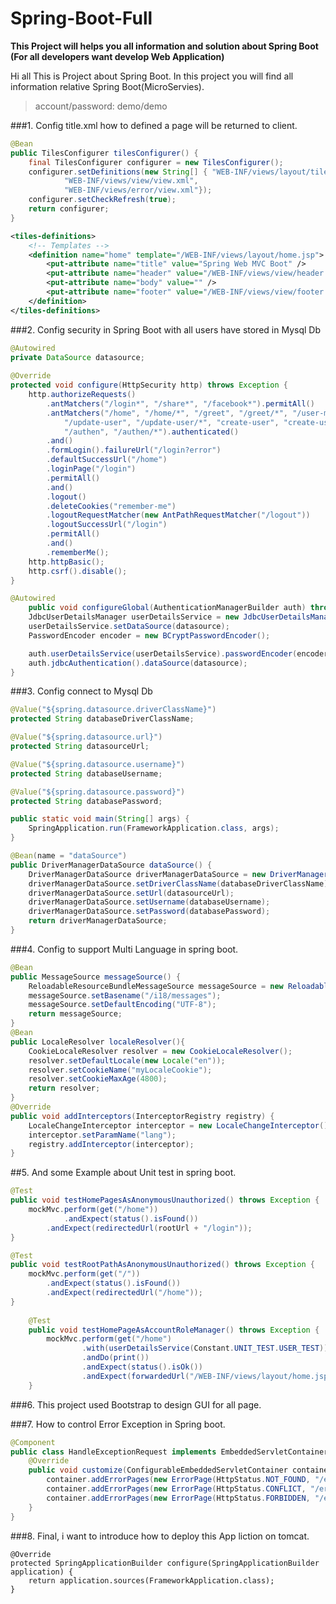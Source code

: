 <!-- START doctoc generated TOC please keep comment here to allow auto update -->
<!-- DON'T EDIT THIS SECTION, INSTEAD RE-RUN doctoc TO UPDATE -->

# Spring-Boot-Full
**This Project will helps you all information and solution about Spring Boot (For all developers want develop Web Application)**

Hi all 
This is Project about Spring Boot. In this project you will find all information relative Spring Boot(MicroServies).

>account/password: demo/demo

###1. Config title.xml how to defined a page will be returned to client.
```java
@Bean
public TilesConfigurer tilesConfigurer() {
    final TilesConfigurer configurer = new TilesConfigurer();
    configurer.setDefinitions(new String[] { "WEB-INF/views/layout/tiles.xml", 
            "WEB-INF/views/view/view.xml",
            "WEB-INF/views/error/view.xml"});
    configurer.setCheckRefresh(true);
    return configurer;
}
```
```xml 
<tiles-definitions>
    <!-- Templates -->
    <definition name="home" template="/WEB-INF/views/layout/home.jsp">
        <put-attribute name="title" value="Spring Web MVC Boot" />
        <put-attribute name="header" value="/WEB-INF/views/view/header.jsp" />
        <put-attribute name="body" value="" />
        <put-attribute name="footer" value="/WEB-INF/views/view/footer.jsp" />
    </definition>
</tiles-definitions>
```
###2. Config security in Spring Boot with all users have stored in Mysql Db
```java
@Autowired
private DataSource datasource;
	
@Override
protected void configure(HttpSecurity http) throws Exception {
    http.authorizeRequests()
        .antMatchers("/login*", "/share*", "/facebook*").permitAll()
        .antMatchers("/home", "/home/*", "/greet", "/greet/*", "/user-manager", "/user-manager/*",
            "/update-user", "/update-user/*", "create-user", "create-user/*",
            "/authen", "/authen/*").authenticated()
        .and()
        .formLogin().failureUrl("/login?error")
        .defaultSuccessUrl("/home")
        .loginPage("/login")
        .permitAll()
        .and()
        .logout()
        .deleteCookies("remember-me")
        .logoutRequestMatcher(new AntPathRequestMatcher("/logout"))
        .logoutSuccessUrl("/login")
        .permitAll()
        .and()
        .rememberMe();
    http.httpBasic();
    http.csrf().disable();
}

@Autowired
    public void configureGlobal(AuthenticationManagerBuilder auth) throws Exception {
    JdbcUserDetailsManager userDetailsService = new JdbcUserDetailsManager();
    userDetailsService.setDataSource(datasource);
    PasswordEncoder encoder = new BCryptPasswordEncoder();

    auth.userDetailsService(userDetailsService).passwordEncoder(encoder);
    auth.jdbcAuthentication().dataSource(datasource);
}
```
###3. Config connect to Mysql Db
```java
@Value("${spring.datasource.driverClassName}")
protected String databaseDriverClassName;

@Value("${spring.datasource.url}")
protected String datasourceUrl;

@Value("${spring.datasource.username}")
protected String databaseUsername;

@Value("${spring.datasource.password}")
protected String databasePassword;

public static void main(String[] args) {
    SpringApplication.run(FrameworkApplication.class, args);
}

@Bean(name = "dataSource")
public DriverManagerDataSource dataSource() {
    DriverManagerDataSource driverManagerDataSource = new DriverManagerDataSource();
    driverManagerDataSource.setDriverClassName(databaseDriverClassName);
    driverManagerDataSource.setUrl(datasourceUrl);
    driverManagerDataSource.setUsername(databaseUsername);
    driverManagerDataSource.setPassword(databasePassword);
    return driverManagerDataSource;
}
```
###4. Config to support Multi Language in spring boot.
```java
@Bean
public MessageSource messageSource() {
    ReloadableResourceBundleMessageSource messageSource = new ReloadableResourceBundleMessageSource();
    messageSource.setBasename("/i18/messages");
    messageSource.setDefaultEncoding("UTF-8");
    return messageSource;
}
@Bean
public LocaleResolver localeResolver(){
    CookieLocaleResolver resolver = new CookieLocaleResolver();
    resolver.setDefaultLocale(new Locale("en"));
    resolver.setCookieName("myLocaleCookie");
    resolver.setCookieMaxAge(4800);
    return resolver;
}
@Override
public void addInterceptors(InterceptorRegistry registry) {
    LocaleChangeInterceptor interceptor = new LocaleChangeInterceptor();
    interceptor.setParamName("lang");
    registry.addInterceptor(interceptor);
}
```
##5. And some Example about Unit test in spring boot.
```java
@Test
public void testHomePagesAsAnonymousUnauthorized() throws Exception {
    mockMvc.perform(get("/home"))
            .andExpect(status().isFound())
	    .andExpect(redirectedUrl(rootUrl + "/login"));
}

@Test
public void testRootPathAsAnonymousUnauthorized() throws Exception {
    mockMvc.perform(get("/"))
	    .andExpect(status().isFound())
	    .andExpect(redirectedUrl("/home"));
}
	
	@Test
    public void testHomePageAsAccountRoleManager() throws Exception {
        mockMvc.perform(get("/home")
                .with(userDetailsService(Constant.UNIT_TEST.USER_TEST)))
                .andDo(print())
                .andExpect(status().isOk())
                .andExpect(forwardedUrl("/WEB-INF/views/layout/home.jsp"));
    }
```
###6. This project used Bootstrap to design GUI for all page.

###7. How to control Error Exception in Spring boot.
```java
@Component
public class HandleExceptionRequest implements EmbeddedServletContainerCustomizer {
    @Override
    public void customize(ConfigurableEmbeddedServletContainer container) {
        container.addErrorPages(new ErrorPage(HttpStatus.NOT_FOUND, "/error-not-found"));
        container.addErrorPages(new ErrorPage(HttpStatus.CONFLICT, "/error-conflic"));
        container.addErrorPages(new ErrorPage(HttpStatus.FORBIDDEN, "/error-forbidden"));
    }
}
```
###8. Final, i want to introduce how to deploy this App liction on tomcat.
```
@Override
protected SpringApplicationBuilder configure(SpringApplicationBuilder application) {
    return application.sources(FrameworkApplication.class);
}  
```
